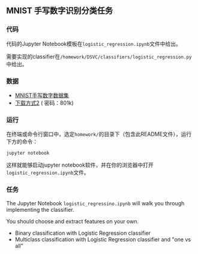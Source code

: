 ## MNIST 手写数字识别分类任务

### 代码

代码的Jupyter Notebook模板在`logistic_regression.ipynb`文件中给出。

需要实现的classifier在`/homework/DSVC/classifiers/logistic_regression.py`中给出。

### 数据

- [MNIST手写数字数据集](http://yann.lecun.com/exdb/mnist/)
- [下载方式2](https://pan.baidu.com/s/1dE64UAH)  ( 密码：801k)

### 运行

在终端或命令行窗口中，选定`homework/`的目录下（包含此README文件），运行下方的命令：

`jupyter notebook `

这样就能够启动jupyter notebook软件，并在你的浏览器中打开`logistic_regression.ipynb`文件。

### 任务

The Jupyter Notebook `logistic_regressino.ipynb` will walk you through implementing the classifier.

 You should choose and extract features on your own.

- Binary classification with Logistic Regression classifier
- Multiclass classification with Logistic Regression classifier and "one vs all"
